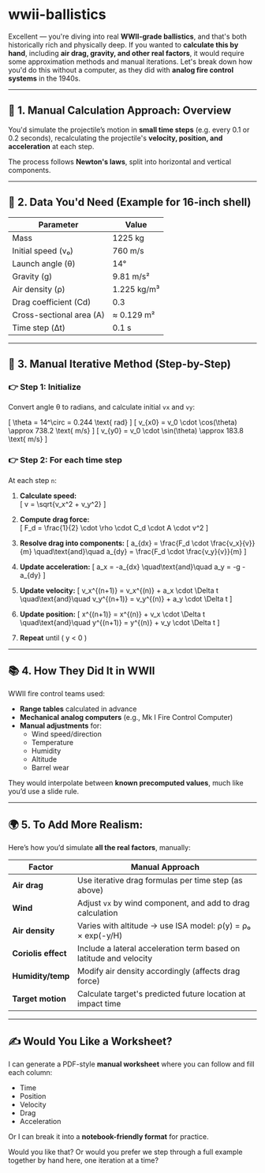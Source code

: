 # wwii-ballistics
Excellent — you're diving into real **WWII-grade ballistics**, and that's both historically rich and physically deep. If you wanted to **calculate this by hand**, including **air drag, gravity, and other real factors**, it would require some approximation methods and manual iterations. Let's break down how you'd do this without a computer, as they did with **analog fire control systems** in the 1940s.

---

## 🧠 1. **Manual Calculation Approach: Overview**

You'd simulate the projectile’s motion in **small time steps** (e.g. every 0.1 or 0.2 seconds), recalculating the projectile's **velocity, position, and acceleration** at each step.

The process follows **Newton's laws**, split into horizontal and vertical components.

---

## 🧾 2. **Data You'd Need (Example for 16-inch shell)**

| Parameter                     | Value                    |
|------------------------------|--------------------------|
| Mass                         | 1225 kg                  |
| Initial speed (v₀)           | 760 m/s                  |
| Launch angle (θ)             | 14°                      |
| Gravity (g)                  | 9.81 m/s²                |
| Air density (ρ)              | 1.225 kg/m³              |
| Drag coefficient (Cd)        | 0.3                      |
| Cross-sectional area (A)     | ≈ 0.129 m²               |
| Time step (Δt)               | 0.1 s                    |

---

## 🧮 3. **Manual Iterative Method (Step-by-Step)**

### 👉 Step 1: Initialize
Convert angle θ to radians, and calculate initial `vx` and `vy`:

\[
\theta = 14^\circ = 0.244 \text{ rad}
\]
\[
v_{x0} = v_0 \cdot \cos(\theta) \approx 738.2 \text{ m/s}
\]
\[
v_{y0} = v_0 \cdot \sin(\theta) \approx 183.8 \text{ m/s}
\]

### 👉 Step 2: For each time step

At each step `n`:
1. **Calculate speed:**  
\[
v = \sqrt{v_x^2 + v_y^2}
\]

2. **Compute drag force:**  
\[
F_d = \frac{1}{2} \cdot \rho \cdot C_d \cdot A \cdot v^2
\]

3. **Resolve drag into components:**
\[
a_{dx} = \frac{F_d \cdot \frac{v_x}{v}}{m}
\quad\text{and}\quad
a_{dy} = \frac{F_d \cdot \frac{v_y}{v}}{m}
\]

4. **Update acceleration:**
\[
a_x = -a_{dx}
\quad\text{and}\quad
a_y = -g - a_{dy}
\]

5. **Update velocity:**
\[
v_x^{(n+1)} = v_x^{(n)} + a_x \cdot \Delta t
\quad\text{and}\quad
v_y^{(n+1)} = v_y^{(n)} + a_y \cdot \Delta t
\]

6. **Update position:**
\[
x^{(n+1)} = x^{(n)} + v_x \cdot \Delta t
\quad\text{and}\quad
y^{(n+1)} = y^{(n)} + v_y \cdot \Delta t
\]

7. **Repeat** until \( y < 0 \)

---

## 📚 4. How They Did It in WWII

WWII fire control teams used:
- **Range tables** calculated in advance
- **Mechanical analog computers** (e.g., Mk I Fire Control Computer)
- **Manual adjustments** for:
  - Wind speed/direction
  - Temperature
  - Humidity
  - Altitude
  - Barrel wear

They would interpolate between **known precomputed values**, much like you’d use a slide rule.

---

## 🌍 5. To Add More Realism:

Here’s how you’d simulate **all the real factors**, manually:

| Factor              | Manual Approach                                                                 |
|---------------------|----------------------------------------------------------------------------------|
| **Air drag**        | Use iterative drag formulas per time step (as above)                            |
| **Wind**            | Adjust `vx` by wind component, and add to drag calculation                      |
| **Air density**     | Varies with altitude → use ISA model: ρ(y) = ρ₀ × exp(-y/H)                      |
| **Coriolis effect** | Include a lateral acceleration term based on latitude and velocity              |
| **Humidity/temp**   | Modify air density accordingly (affects drag force)                             |
| **Target motion**   | Calculate target's predicted future location at impact time                     |

---

## ✍️ Would You Like a Worksheet?

I can generate a PDF-style **manual worksheet** where you can follow and fill each column:
- Time
- Position
- Velocity
- Drag
- Acceleration

Or I can break it into a **notebook-friendly format** for practice.

Would you like that? Or would you prefer we step through a full example together by hand here, one iteration at a time?
